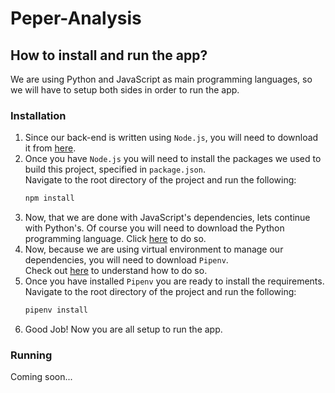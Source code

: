 # Peper-Analysis

## How to install and run the app?
We are using Python and JavaScript as main programming languages, so we will have to setup both sides in order
to run the app.

### Installation
1) Since our back-end is written using `Node.js`, you will need to download it from [here](https://nodejs.org/en/).
2) Once you have `Node.js` you will need to install the packages we used to build this project, specified in `package.json`.
<br>Navigate to the root directory of the project and run the following:
    ```bash
    npm install
    ```
3) Now, that we are done with JavaScript's dependencies, lets continue with Python's.
Of course you will need to download the Python programming language. Click [here](https://www.python.org/ftp/python/3.7.2/python-3.7.2-macosx10.9.pkg) to do so.
4) Now, because we are using virtual environment to manage our dependencies, you will need to download `Pipenv`.
<br> Check out [here](https://pipenv.readthedocs.io/en/latest/install/#installing-pipenv) to understand how to do so.
5) Once you have installed `Pipenv` you are ready to install the requirements.
<br>Navigate to the root directory of the project and run the following:
    ```bash
    pipenv install
    ```
6) Good Job! Now you are all setup to run the app.

### Running
Coming soon...